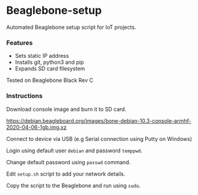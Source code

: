 # Beaglebone-setup

Automated Beaglebone setup script for IoT projects.

### Features

* Sets static IP address
* Installs git, python3 and pip
* Expands SD card filesystem

Tested on Beaglebone Black Rev C

### Instructions 

Download console image and burn it to SD card.

https://debian.beagleboard.org/images/bone-debian-10.3-console-armhf-2020-04-06-1gb.img.xz

Connect to device via USB (e.g Serial connection using Putty on Windows)

Login using default user ```debian``` and password ```temppwd```.

Change default password using ```passwd``` command.

Edit ```setup.sh``` script to add your network details.

Copy the script to the Beaglebone and run using ```sudo```.
